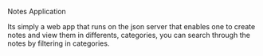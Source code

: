 Notes Application

Its simply a web app that runs on the json server that enables one to create notes and view them in differents, categories, you can search through the notes by filtering in categories.
